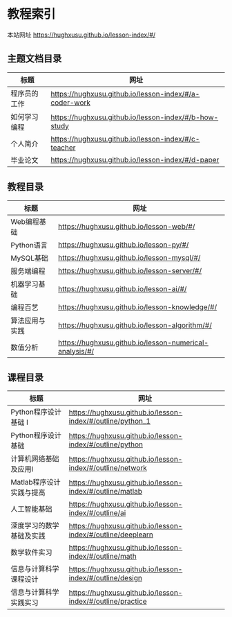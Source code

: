 # 教程索引

本站网址 https://hughxusu.github.io/lesson-index/#/

## 主题文档目录

| 标题         | 网址                                                   |
| ------------ | ------------------------------------------------------ |
| 程序员的工作 | https://hughxusu.github.io/lesson-index/#/a-coder-work |
| 如何学习编程 | https://hughxusu.github.io/lesson-index/#/b-how-study  |
| 个人简介     | https://hughxusu.github.io/lesson-index/#/c-teacher    |
| 毕业论文     | https://hughxusu.github.io/lesson-index/#/d-paper      |

## 教程目录

| 标题           | 网址                                                    |
| -------------- | ------------------------------------------------------- |
| Web编程基础    | https://hughxusu.github.io/lesson-web/#/                |
| Python语言     | https://hughxusu.github.io/lesson-py/#/                 |
| MySQL基础      | https://hughxusu.github.io/lesson-mysql/#/              |
| 服务端编程     | https://hughxusu.github.io/lesson-server/#/             |
| 机器学习基础   | https://hughxusu.github.io/lesson-ai/#/                 |
| 编程百艺       | https://hughxusu.github.io/lesson-knowledge/#/          |
| 算法应用与实践 | https://hughxusu.github.io/lesson-algorithm/#/          |
| 数值分析       | https://hughxusu.github.io/lesson-numerical-analysis/#/ |

## 课程目录

| 标题                     | 网址                                                        |
| ------------------------ | ----------------------------------------------------------- |
| Python程序设计基础 I     | https://hughxusu.github.io/lesson-index/#/outline/python_1  |
| Python程序设计基础       | https://hughxusu.github.io/lesson-index/#/outline/python    |
| 计算机网络基础及应用Ⅰ    | https://hughxusu.github.io/lesson-index/#/outline/network   |
| Matlab程序设计实践与提高 | https://hughxusu.github.io/lesson-index/#/outline/matlab    |
| 人工智能基础             | https://hughxusu.github.io/lesson-index/#/outline/ai        |
| 深度学习的数学基础及实践 | https://hughxusu.github.io/lesson-index/#/outline/deeplearn |
| 数学软件实习             | https://hughxusu.github.io/lesson-index/#/outline/math      |
| 信息与计算科学课程设计   | https://hughxusu.github.io/lesson-index/#/outline/design    |
| 信息与计算科学实践实习   | https://hughxusu.github.io/lesson-index/#/outline/practice  |
